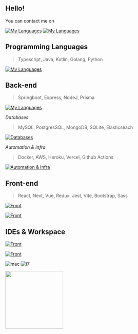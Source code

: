 ## Hello!


You can contact me on

[![My Languages](https://skillicons.dev/icons?i=linkedin)](https://www.linkedin.com/in/michaelcaxias/)
[![My Languages](https://skillicons.dev/icons?i=gmail)](mailto:7michaeel7@gmail.com)

## Programming Languages

> Typescript, Java, Kotlin, Golang, Python

[![My Languages](https://skillicons.dev/icons?i=ts,java,kotlin,go,python)](https://skillicons.dev)

## Back-end

> Springboot, Express, NodeJ, Prisma


[![My Languages](https://skillicons.dev/icons?i=spring,express,nodejs,prisma)](https://skillicons.dev)

_Databases_

> MySQL, PostgresSQL, MongoDB, SQLite, Elasticseach


[![Databases](https://skillicons.dev/icons?i=mysql,postgres,mongodb,sqlite,elasticsearch)](https://skillicons.dev)

_Automation & Infra_

> Docker, AWS, Heroku, Vercel, Github Actions

[![Automation & Infra](https://skillicons.dev/icons?i=docker,aws,heroku,vercel,ghactions)](https://skillicons.dev)

## Front-end

> React, Next, Vue, Redux, Jest, Vite, Bootstrap, Sass

[![Front](https://skillicons.dev/icons?i=react,next,vue,redux,jest,vite)](https://skillicons.dev)

[![Front](https://skillicons.dev/icons?i=styledcomponents,bootstrap,sass)](https://skillicons.dev)

## IDEs & Workspace

[![Front](https://skillicons.dev/icons?i=idea,webstorm,pycharm,vscode)](https://skillicons.dev)

[![Front](https://skillicons.dev/icons?i=apple,linux,bash)](https://skillicons.dev)

![mac](https://img.shields.io/badge/Apple-MacBook_Pro_2019-333333?&logo=apple&logoColor=white)
![i7](https://img.shields.io/badge/Intel%20Core_i7_6th-0071C5?&logo=intel&logoColor=white)


<img height="180em" src="https://github-readme-stats.vercel.app/api?username=michaelcaxias&show_icons=true&include_all_commits=true&count_private=true&theme=react&hide_border=true&bg_color=0D1117&title_color=ff8da4&icon_color=c2f0ff">
